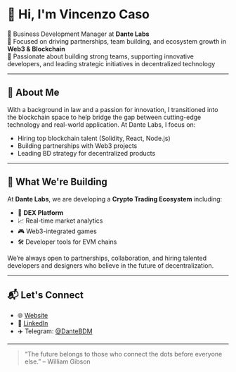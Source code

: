 # 👋 Hi, I'm Vincenzo Caso

🔹 Business Development Manager at **Dante Labs**  
🔹 Focused on driving partnerships, team building, and ecosystem growth in **Web3 & Blockchain**  
🔹 Passionate about building strong teams, supporting innovative developers, and leading strategic initiatives in decentralized technology

---

## 🧩 About Me

With a background in law and a passion for innovation, I transitioned into the blockchain space to help bridge the gap between cutting-edge technology and real-world application. At Dante Labs, I focus on:

- Hiring top blockchain talent (Solidity, React, Node.js)
- Building partnerships with Web3 projects
- Leading BD strategy for decentralized products

---

## 🚀 What We're Building

At **Dante Labs**, we are developing a **Crypto Trading Ecosystem** including:

- 🧠 **DEX Platform**
- 📈 Real-time market analytics
- 🎮 Web3-integrated games
- 🛠️ Developer tools for EVM chains

We’re always open to partnerships, collaboration, and hiring talented developers and designers who believe in the future of decentralization.

---

## 📬 Let's Connect

- 🌐 [Website](https://dantelabs.io)
- 💼 [LinkedIn](https://www.linkedin.com/in/vincenzo-caso-018157b7/)
- ✈️ Telegram: [@DanteBDM](https://t.me/DanteBDM)

---

> “The future belongs to those who connect the dots before everyone else.” – William Gibson
